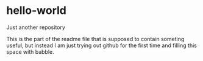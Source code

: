 # hello-world
Just another repository

This is the part of the readme file that is supposed to contain someting useful, but instead I am just trying out github for the first time and filling this space with babble.
